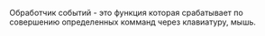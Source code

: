Обработчик событий - это функция которая срабатывает по совершению определенных комманд через клавиатуру, мышь.
